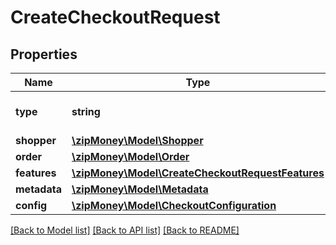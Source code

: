 # CreateCheckoutRequest

## Properties
Name | Type | Description | Notes
------------ | ------------- | ------------- | -------------
**type** | **string** | The checkout type. | [optional] [default to 'standard']
**shopper** | [**\zipMoney\Model\Shopper**](Shopper.md) |  | [optional] 
**order** | [**\zipMoney\Model\Order**](Order.md) |  | [optional] 
**features** | [**\zipMoney\Model\CreateCheckoutRequestFeatures**](CreateCheckoutRequestFeatures.md) |  | [optional] 
**metadata** | [**\zipMoney\Model\Metadata**](Metadata.md) |  | [optional] 
**config** | [**\zipMoney\Model\CheckoutConfiguration**](CheckoutConfiguration.md) |  | [optional] 

[[Back to Model list]](../README.md#documentation-for-models) [[Back to API list]](../README.md#documentation-for-api-endpoints) [[Back to README]](../README.md)


